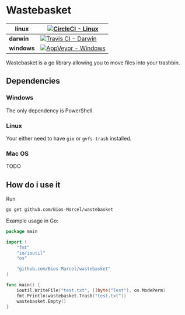 # Wastebasket

| **linux** | [![CircleCI - Linux](https://circleci.com/gh/Bios-Marcel/wastebasket.svg?style=svg)](https://circleci.com/gh/Bios-Marcel/wastebasket) |
| - | - |
| **darwin** | [![Travis CI - Darwin](https://travis-ci.org/Bios-Marcel/wastebasket.svg?branch=master)](https://travis-ci.org/Bios-Marcel/wastebasket) |
| **windows** | [![AppVeyor - Windows](https://ci.appveyor.com/api/projects/status/8tsgphvg9jn3mms2?svg=true)](https://ci.appveyor.com/project/Bios-Marcel/wastebasket) |

Wastebasket is a go library allowing you to move files into your trashbin.

## Dependencies

### Windows

The only dependency is PowerShell.

### Linux

Your either need to have `gio` or `gvfs-trash` installed.

### Mac OS

TODO

## How do i use it

Run

```bash
go get github.com/Bios-Marcel/wastebasket
```

Example usage in Go:

```GO
package main

import (
    "fmt"
    "io/ioutil"
    "os"

    "github.com/Bios-Marcel/wastebasket"
)

func main() {
    ioutil.WriteFile("test.txt", []byte("Test"), os.ModePerm)
    fmt.Println(wastebasket.Trash("test.txt"))
    wastebasket.Empty()
}

```